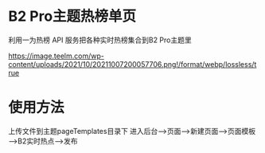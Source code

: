 # B2 Pro主题热榜单页
利用一为热榜 API 服务把各种实时热榜集合到B2 Pro主题里

https://image.teelm.com/wp-content/uploads/2021/10/20211007200057706.png!/format/webp/lossless/true

# 使用方法
 上传文件到主题pageTemplates目录下
 进入后台——>页面——>新建页面——>页面模板——>B2实时热点——>发布
